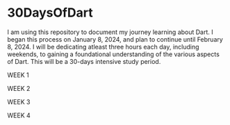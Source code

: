 # 30DaysOfDart
I am using this repository to document my journey learning about Dart. 
I began this process on January 8, 2024, and plan to continue until February 8, 2024. 
I will be dedicating atleast three hours each day, including weekends, to gaining a foundational understanding of the various aspects of Dart. 
This will be a 30-days intensive study period.

WEEK 1 

WEEK 2

WEEK 3

WEEK 4
